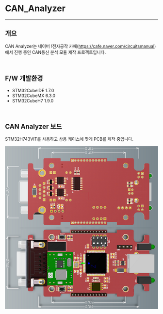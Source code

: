 # CAN_Analyzer
---
## 개요 
CAN Analyzer는 네이버 !전자공작 카페(https://cafe.naver.com/circuitsmanual) 에서 진행 중인 CAN통신 분석 모듈 제작 프로젝트입니다. 

<br>

F/W 개발환경
-
+ STM32CubeIDE 1.7.0
+ STM32CubeMX 6.3.0
+ STM32CubeH7 1.9.0

<br>

CAN Analyzer 보드 
-
STM32H743VIT를 사용하고 상용 케이스에 맞게 PCB를 제작 중입니다. 

![](https://github.com/chcbaram/CAN_Analyzer/blob/866d33f5354f5498c74390cb544feced8ada9b58/assets/image/can_bd.png)
